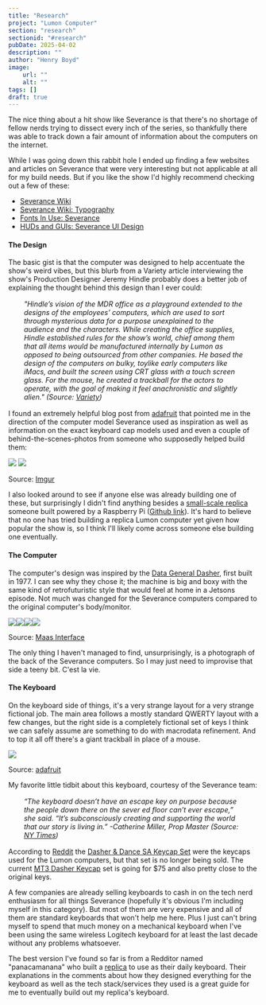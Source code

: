 ```yaml
---
title: "Research"
project: "Lumon Computer"
section: "research"
sectionid: "#research"
pubDate: 2025-04-02
description: ""
author: "Henry Boyd"
image:
    url: ""
    alt: ""
tags: []
draft: true
--- 
```


<p>The nice thing about a hit show like Severance is that there's no shortage of fellow nerds trying to dissect every inch of the series, so thankfully there was able to track down a fair amount of information about the computers on the internet.</p>

<p>
    While I was going down this rabbit hole I ended up finding a few websites and articles on Severance that were very interesting but not applicable at all for my build needs. But if you like the show I'd highly recommend checking out a few of these:
    <ul>
        <li><a href="https://severance.wiki/Start">Severance Wiki</a></li>
        <li><a href="https://severance.wiki/typography">Severance Wiki: Typography</a></li>
        <li><a href="https://fontsinuse.com/uses/47788/severance-tv-series">Fonts In Use: Severance</a></li>
        <li><a href="https://www.hudsandguis.com/home/2022/severance">HUDs and GUIs: Severance UI Design</a></li>
    </ul>
</p>

<h4>The Design</h4>

<p>
The basic gist is that the computer was designed to help accentuate the show's weird vibes, but this blurb from a Variety article interviewing the show's Production Designer Jeremy Hindle probably does a better job of explaining the thought behind this design than I ever could:
</p>

<div class="quote-section" style="font-style: italic; max-width: 50ch; margin: 1rem auto;">
"Hindle’s vision of the MDR office as a playground extended to the designs of the employees’ computers, which are used to sort through mysterious data for a purpose unexplained to the audience and the characters. While creating the office supplies, Hindle established rules for the show’s world, chief among them that all items would be manufactured internally by Lumon as opposed to being outsourced from other companies. He based the design of the computers on bulky, toylike early computers like iMacs, and built the screen using CRT glass with a touch screen glass. For the mouse, he created a trackball for the actors to operate, with the goal of making it feel anachronistic and slightly alien."
(Source: <a href="https://variety.com/2022/artisans/news/severance-production-design-apple-1235220628/">Variety</a>)
</div>

<p>
I found an extremely helpful blog post from <a href="https://blog.adafruit.com/2022/03/28/severance-prop-terminals-appletv-severance/">adafruit</a> that pointed me in the direction of the computer model Severance used as inspiration as well as information on the exact keyboard cap models used and even a couple of behind-the-scenes-photos from someone who supposedly helped build them:
</p>

<div>
 <img src="https://i.imgur.com/ToMHhUu.jpeg">
 <img src="https://i.imgur.com/MqwEeOy.jpeg">
 <p class="img-caption">Source: <a href="https://imgur.com/a/srBCxOJ">Imgur</a></p>
</div>

<p>
I also looked around to see if anyone else was already building one of these, but surprisingly I didn't find anything besides a <a href="https://www.tomshardware.com/raspberry-pi/raspberry-pi-powers-miniature-severance-mdr-computer">small-scale replica</a> someone built powered by a Raspberry Pi (<a href="https://github.com/andrewchilicki/LumonMDR">Github link</a>). It's hard to believe that no one has tried building a replica Lumon computer yet given how popular the show is, so I think I'll likely come across someone else building one eventually.
</p>

<p></p>
<h4>The Computer</h4>

<p>
The computer's design was inspired by the <a href="http://maas-interface-exhibition.s3-website-ap-southeast-2.amazonaws.com/object/dasher-d2-computer-terminal/index.html">Data General Dasher</a>, first built in 1977. I can see why they chose it; the machine is big and boxy with the same kind of retrofuturistic style that would feel at home in a Jetsons episode. Not much was changed for the Severance computers compared to the original computer's body/monitor.
</p>

<div>
<div style="display: flex; flex-wrap: wrap; max-width: 100%;">
 <img src="http://maas-interface-exhibition.s3-website-ap-southeast-2.amazonaws.com/files/2014/06/IS-5908-0015.jpg">
 <img src="http://maas-interface-exhibition.s3-website-ap-southeast-2.amazonaws.com/files/2014/06/IS-5908-0013.jpg">
 <img src="http://maas-interface-exhibition.s3-website-ap-southeast-2.amazonaws.com/files/2014/06/IS-5908-0014.jpg">
 <img src="/projectimages/lumoncomputer/datageneraldasherd2_maas-interface-exhibition_2.jpg">
</div>
 <p class="img-caption">Source: <a href="http://maas-interface-exhibition.s3-website-ap-southeast-2.amazonaws.com/object/dasher-d2-computer-terminal/index.html">Maas Interface</a></p>
</div>

<p>
The only thing I haven't managed to find, unsurprisingly, is a photograph of the back of the Severance computers. So I may just need to improvise that side a teeny bit. C'est la vie.
</p>

<p></p>
<h4>The Keyboard</h4>

<P>
On the keyboard side of things, it's a very strange layout for a very strange fictional job. The main area follows a mostly standard QWERTY layout with a few changes, but the right side is a completely fictional set of keys I think we can safely assume are something to do with macrodata refinement. And to top it all off there's a giant trackball in place of a mouse.
</p>

<div>
 <img src="https://cdn-blog.adafruit.com/uploads/2022/03/FOeBUMRXEAg9qHC-2048x1106.jpeg">
 <p class="img-caption">Source: <a href="https://cdn-blog.adafruit.com/uploads/2022/03/FOeBUMRXEAg9qHC-2048x1106.jpeg">adafruit</a></p>
</div>

<p>
My favorite little tidbit about this keyboard, courtesy of the Severance team:

<div class="quote-section" style="font-style: italic; max-width: 50ch; margin: 1rem auto;">
“The keyboard doesn’t have an escape key on purpose because the people down there on the sever ed floor can’t ever escape,” she said. “It’s subconsciously creating and supporting the world that our story is living in.”
-Catherine Miller, Prop Master
(Source: <a href="https://www.nytimes.com/2022/05/04/style/severance-props-catherine-miller.html">NY Times</a>)
</div>
    
According to <a href="https://www.reddit.com/r/SeveranceAppleTVPlus/comments/twmsf2/comment/i3hiyzj/?utm_source=share&utm_medium=web2x&context=3">Reddit</a> the <a href="https://drop.com/buy/dasher-and-dancer-sa-custom-keycap-set">Dasher & Dance SA Keycap Set</a> were the keycaps used for the Lumon computers, but that set is no longer being sold. The current <a href="https://drop.com/buy/drop-mt3-dasher-keycap-set?defaultSelectionIds=967198#signupv2">MT3 Dasher Keycap</a> set is going for $75 and also pretty close to the original keys.
</p>

<p>
A few companies are already selling keyboards to cash in on the tech nerd enthusiasm for all things Severance (hopefully it's obvious I'm including myself in this category). But most of them are very expensive and all of them are standard keyboards that won't help me here. Plus I just can't bring myself to spend that much money on a mechanical keyboard when I've been using the same wireless Logitech keyboard for at least the last decade without any problems whatsoever.

The best version I've found so far is from a Redditor named "panacamanana" who built a <a href="https://www.reddit.com/r/MechanicalKeyboards/comments/1jh89ry/my_first_fully_custom_keyboard_the_mdr_touch/">replica</a> to use as their daily keyboard. Their explanations in the comments about how they designed everything for the keyboard as well as the tech stack/services they used is a great guide for me to eventually build out my replica's keyboard.
</p>